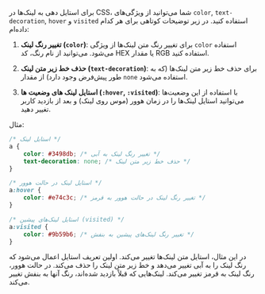   برای استایل دهی به لینک‌ها در CSS، شما می‌توانید از ویژگی‌های `color`, `text-decoration`, `hover` و `visited` استفاده کنید. در زیر توضیحات کوتاهی برای هر کدام داده‌ام:

1. **تغییر رنگ لینک (`color`)**: برای تغییر رنگ متن لینک‌ها از ویژگی `color` استفاده می‌شود. می‌توانید از نام رنگ، کد HEX یا مقدار RGB استفاده کنید.

2. **حذف خط زیر متن لینک (`text-decoration`)**: برای حذف خط زیر متن لینک‌ها (که به طور پیش‌فرض وجود دارد) از مقدار `none` استفاده می‌شود.

3. **استایل لینک های وضعیت ها (`:hover`, `:visited`)**: با استفاده از این وضعیت‌ها می‌توانید استایل لینک‌ها را در زمان هوور (موس روی لینک) و بعد از بازدید کاربر تغییر دهید.

مثال:

```css
/* استایل لینک */
a {
    color: #3498db; /* تغییر رنگ لینک به آبی */
    text-decoration: none; /* حذف خط زیر متن لینک */
}

/* استایل لینک در حالت هوور */
a:hover {
    color: #e74c3c; /* تغییر رنگ لینک در حالت هوور به قرمز */
}

/* استایل لینک‌های پیشین (visited) */
a:visited {
    color: #9b59b6; /* تغییر رنگ لینک‌های پیشین به بنفش */
}
```

در این مثال، استایل متن لینک‌ها تغییر می‌کند. اولین تعریف استایل اعمال می‌شود که رنگ لینک را به آبی تغییر می‌دهد و خط زیر متن لینک را حذف می‌کند. در حالت هوور، رنگ لینک به قرمز تغییر می‌کند. لینک‌هایی که قبلاً بازدید شده‌اند، رنگ آنها به بنفش تغییر می‌کند.
